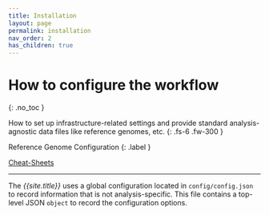 ```yaml
---
title: Installation
layout: page
permalink: installation
nav_order: 2
has_children: true
---
```


# How to configure the workflow
{: .no_toc }

How to set up infrastructure-related settings and provide standard analysis-agnostic data files like reference genomes, etc.
{: .fs-6 .fw-300 }

Reference Genome Configuration
{: .label }

<a href="{{ site.baseurl }}/cheat-sheets/quickstart" class="label label-yellow">Cheat-Sheets</a>

---

The <i>{{site.title}}</i> uses a global configuration located in `config/config.json` to record information that is not analysis-specific. This file contains a top-level JSON `object` to record the configuration options.
